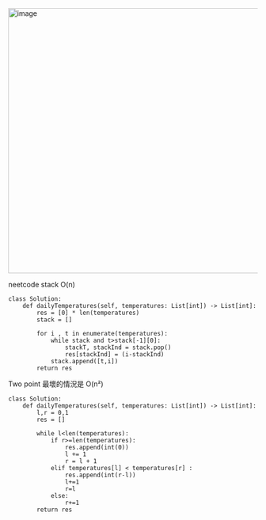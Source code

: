<img width="925" height="536" alt="image" src="https://github.com/user-attachments/assets/27d8c548-30cd-4e14-acaf-457380d4d18c" />

neetcode
stack O(n)
```
class Solution:
    def dailyTemperatures(self, temperatures: List[int]) -> List[int]:
        res = [0] * len(temperatures)
        stack = []

        for i , t in enumerate(temperatures):
            while stack and t>stack[-1][0]:
                stackT, stackInd = stack.pop()
                res[stackInd] = (i-stackInd)
            stack.append([t,i])
        return res  
```

Two point 最壞的情況是 O(n²)
```
class Solution:
    def dailyTemperatures(self, temperatures: List[int]) -> List[int]:
        l,r = 0,1
        res = []

        while l<len(temperatures):
            if r>=len(temperatures):
                res.append(int(0))
                l += 1
                r = l + 1  
            elif temperatures[l] < temperatures[r] :
                res.append(int(r-l))
                l+=1
                r=l
            else:
                r+=1
        return res  
```


